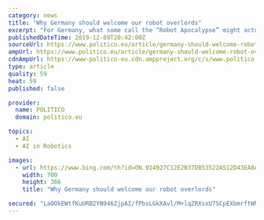 ```yaml
---
category: news
title: "Why Germany should welcome our robot overlords"
excerpt: "For Germany, what some call the “Robot Apocalypse” might actually be a good thing — if it helps alleviate ... head of Swiss-based Prognos Even if advances in artificial intelligence make it possible to substitute even mid-level staff, as some technologists predict, companies will continue to need skilled workers to manage and service ..."
publishedDateTime: 2019-12-09T20:42:00Z
sourceUrl: https://www.politico.eu/article/germany-should-welcome-robot-overlords-global-policy-lab/
ampUrl: https://www.politico.eu/article/germany-should-welcome-robot-overlords-global-policy-lab/amp/
cdnAmpUrl: https://www-politico-eu.cdn.ampproject.org/c/s/www.politico.eu/article/germany-should-welcome-robot-overlords-global-policy-lab/amp/
type: article
quality: 59
heat: 59
published: false

provider:
  name: POLITICO
  domain: politico.eu

topics:
  - AI
  - AI in Robotics

images:
  - url: https://www.bing.com/th?id=ON.914927C12E2B37DB53522A512D43EA8A
    width: 700
    height: 366
    title: "Why Germany should welcome our robot overlords"

secured: "LaOOkEWtfKuURB2YN946ZjpAI/fPbsLGkXAvl/M+lqZRXsxU7SCpEXbmrftWNGuYf2DWvfka7pNWosr45/b+04EXPoqdMTiJaU95OaCj5oKCCLOjI1bHU40LQg4h8T96iznB4mYjiXOUyAZiEwLKSeurIaystRVjGIm9GEUjfNV2OEMof7Z/hXpTazMT9Wo/yulzmlJVTVVAAgri60dvb9ckl4vWikAVrUTwhQ5Aosm5PWg3wbsHnXlavTkGYy1LQo/ysV7NV+I0NVz2ZP5WsQ==;pLeb91I6XRu0xBEsot7qow=="
---
```


